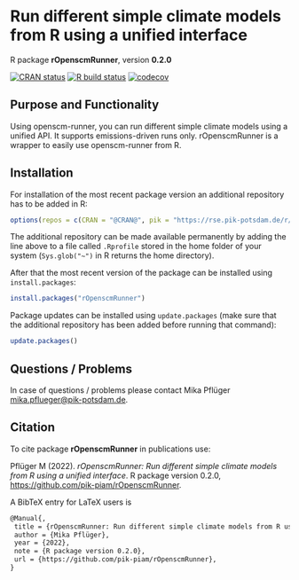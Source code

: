 # Run different simple climate models from R using a unified interface

R package **rOpenscmRunner**, version **0.2.0**

[![CRAN status](https://www.r-pkg.org/badges/version/rOpenscmRunner)](https://cran.r-project.org/package=rOpenscmRunner)  [![R build status](https://github.com/pik-piam/rOpenscmRunner/workflows/check/badge.svg)](https://github.com/pik-piam/rOpenscmRunner/actions) [![codecov](https://codecov.io/gh/pik-piam/rOpenscmRunner/branch/master/graph/badge.svg)](https://app.codecov.io/gh/pik-piam/rOpenscmRunner) 

## Purpose and Functionality

Using openscm-runner, you can run different simple climate models using a unified API. It supports emissions-driven runs only. rOpenscmRunner is a wrapper to easily use openscm-runner from R.


## Installation

For installation of the most recent package version an additional repository has to be added in R:

```r
options(repos = c(CRAN = "@CRAN@", pik = "https://rse.pik-potsdam.de/r/packages"))
```
The additional repository can be made available permanently by adding the line above to a file called `.Rprofile` stored in the home folder of your system (`Sys.glob("~")` in R returns the home directory).

After that the most recent version of the package can be installed using `install.packages`:

```r 
install.packages("rOpenscmRunner")
```

Package updates can be installed using `update.packages` (make sure that the additional repository has been added before running that command):

```r 
update.packages()
```

## Questions / Problems

In case of questions / problems please contact Mika Pflüger <mika.pflueger@pik-potsdam.de>.

## Citation

To cite package **rOpenscmRunner** in publications use:

Pflüger M (2022). _rOpenscmRunner: Run different simple climate models from R using a unified interface_. R package version 0.2.0, <https://github.com/pik-piam/rOpenscmRunner>.

A BibTeX entry for LaTeX users is

 ```latex
@Manual{,
  title = {rOpenscmRunner: Run different simple climate models from R using a unified interface},
  author = {Mika Pflüger},
  year = {2022},
  note = {R package version 0.2.0},
  url = {https://github.com/pik-piam/rOpenscmRunner},
}
```
